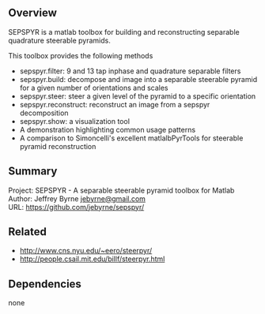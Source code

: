 Overview
--------

SEPSPYR is a matlab toolbox for building and reconstructing separable quadrature steerable pyramids.

This toolbox provides the following methods

* sepspyr.filter: 9 and 13 tap inphase and quadrature separable filters
* sepspyr.build: decompose and image into a separable steerable pyramid for a given number of orientations and scales
* sepspyr.steer: steer a given level of the pyramid to a specific orientation
* sepspyr.reconstruct: reconstruct an image from a sepspyr decomposition
* sepspyr.show: a visualization tool
* A demonstration highlighting common usage patterns
* A comparison to Simoncelli's excellent matlalbPyrTools for steerable pyramid reconstruction


Summary 
-------
Project: SEPSPYR - A separable steerable pyramid toolbox for Matlab  
Author: Jeffrey Byrne <jebyrne@gmail.com>  
URL: https://github.com/jebyrne/sepspyr/  



Related
-------
* http://www.cns.nyu.edu/~eero/steerpyr/
* http://people.csail.mit.edu/billf/steerpyr.html


Dependencies
------------
none


